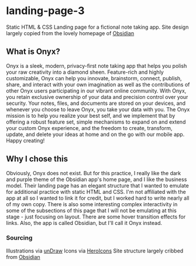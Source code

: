 # landing-page-3

Static HTML &amp; CSS Landing page for a fictional note taking app. Site design largely copied from the lovely homepage of [Obsidian](https://obsidian.md/)

## What is Onyx?

Onyx is a sleek, modern, privacy-first note taking app that helps you polish your raw creativity into a diamond sheen. Feature-rich and highly customizable, Onyx can help you innovate, brainstorm, connect, publish, share, and interact with your own imagination as well as the contributions of other Onyx users participating in our vibrant online community. With Onyx, you retain exclusive ownership of your data and precision control over your security. Your notes, files, and documents are stored on your devices, and whenever you choose to leave Onyx, you take your data with you. The Onyx mission is to help you realize your best self, and we implement that by offering a robust feature set, simple mechanisms to expand on and extend your custom Onyx experience, and the freedom to create, transform, update, and delete your ideas at home and on the go with our mobile app. Happy creating!

## Why I chose this

Obviously, Onyx does not exist. But for this practice, I really like the dark and purple theme of the Obsidian app's home page, and I like the business model. Their landing page has an elegant structure that I wanted to emulate for additional practice with static HTML and CSS. I'm not affiliated with the app at all so I wanted to link it for credit, but I worked hard to write nearly all of my own copy. There is also some interesting complex interactivity in some of the subsections of this page that I will not be emulating at this stage - just focusing on layout. There are some hover transition effects for links. Also, the app is called Obsidian, but I'll call it Onyx instead.

### Sourcing

Illustrations via [unDraw](https://undraw.co/illustrations)
Icons via [HeroIcons](https://heroicons.com/)
Site structure largely cribbed from [Obsidian](https://obsidian.md)
